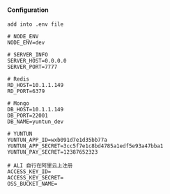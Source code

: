 #### Configuration

    add into .env file

    # NODE_ENV
    NODE_ENV=dev

    # SERVER_INFO
    SERVER_HOST=0.0.0.0
    SERVER_PORT=7777

    # Redis
    RD_HOST=10.1.1.149
    RD_PORT=6379

    # Mongo
    DB_HOST=10.1.1.149
    DB_PORT=22001
    DB_NAME=yuntun_dev

    # YUNTUN
    YUNTUN_APP_ID=wxb091d7e1d35bb77a
    YUNTUN_APP_SECRET=3cc5f7e1c8bd4785a1edf5e93a47bba1
    YUNTUN_PAY_SECRET=12387652323

    # ALI 自行在阿里云上注册
    ACCESS_KEY_ID=
    ACCESS_KEY_SECRET=
    OSS_BUCKET_NAME=
